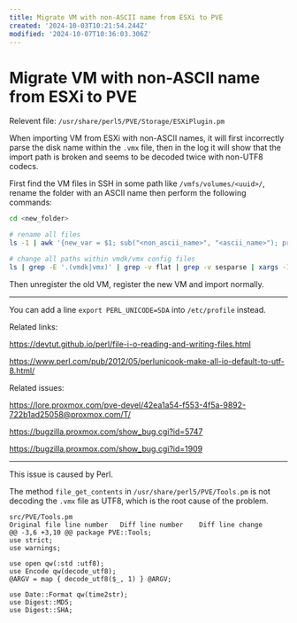 ```yaml
---
title: Migrate VM with non-ASCII name from ESXi to PVE
created: '2024-10-03T10:21:54.244Z'
modified: '2024-10-07T10:36:03.306Z'
---
```


# Migrate VM with non-ASCII name from ESXi to PVE

Relevent file: `/usr/share/perl5/PVE/Storage/ESXiPlugin.pm`

When importing VM from ESXi with non-ASCII names, it will first incorrectly parse the disk name within the `.vmx` file, then in the log it will show that the import path is broken and seems to be decoded twice with non-UTF8 codecs.

First find the VM files in SSH in some path like `/vmfs/volumes/<uuid>/`, rename the folder with an ASCII name then perform the following commands:

```bash
cd <new_folder>

# rename all files
ls -1 | awk '{new_var = $1; sub("<non_ascii_name>", "<ascii_name>"); print "mv " new_var " " $0 }' | awk -I bash -c 'abc'

# change all paths within vmdk/vmx config files
ls | grep -E '.(vmdk|vmx)' | grep -v flat | grep -v sesparse | xargs -Iabc sed -i 's/<non_ascii_name>/<ascii_name>/g' abc
```

Then unregister the old VM, register the new VM and import normally.

---

You can add a line `export PERL_UNICODE=SDA` into `/etc/profile` instead.

Related links:

https://devtut.github.io/perl/file-i-o-reading-and-writing-files.html

https://www.perl.com/pub/2012/05/perlunicook-make-all-io-default-to-utf-8.html/

Related issues:

https://lore.proxmox.com/pve-devel/42ea1a54-f553-4f5a-9892-722b1ad25058@proxmox.com/T/

https://bugzilla.proxmox.com/show_bug.cgi?id=5747

https://bugzilla.proxmox.com/show_bug.cgi?id=1909

---

This issue is caused by Perl.

The method `file_get_contents` in `/usr/share/perl5/PVE/Tools.pm` is not decoding the `.vmx` file as UTF8, which is the root cause of the problem.


```
src/PVE/Tools.pm
Original file line number	Diff line number	Diff line change
@@ -3,6 +3,10 @@ package PVE::Tools;
use strict;
use warnings;

use open qw(:std :utf8);
use Encode qw(decode_utf8);
@ARGV = map { decode_utf8($_, 1) } @ARGV;

use Date::Format qw(time2str);
use Digest::MD5;
use Digest::SHA;
```
